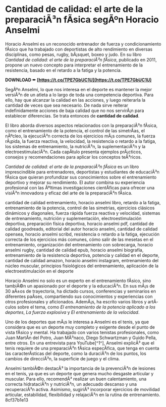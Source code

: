 # Cantidad de calidad: el arte de la preparaciÃ³n fÃ­sica segÃºn Horacio Anselmi
 
Horacio Anselmi es un reconocido entrenador de fuerza y condicionamiento fÃ­sico que ha trabajado con deportistas de alto rendimiento en diversas disciplinas, como pesas, rugby, bÃ¡squet, boxeo y judo. En su libro *Cantidad de calidad: el arte de la preparaciÃ³n fÃ­sica*, publicado en 2011, propone un nuevo concepto para interpretar el entrenamiento de la resistencia, basado en el retardo a la fatiga y la potencia.
 
**DOWNLOAD ✒ [https://t.co/TPE7GbUC1U](https://t.co/TPE7GbUC1U)**


 
SegÃºn Anselmi, lo que nos interesa en el deporte es mantener la mejor versiÃ³n de un atleta a lo largo de toda una competencia deportiva. Para ello, hay que alcanzar la calidad en las acciones, y luego reiterarla la cantidad de veces que sea necesario. De nada sirve reiterar indefinidamente acciones de baja calidad que no nos servirÃ¡n para establecer diferencias. Se trata entonces de **cantidad de calidad**.
 
El libro aborda diversos aspectos relacionados con la preparaciÃ³n fÃ­sica, como el entrenamiento de la potencia, el control de las simetrÃ­as, el nÃºcleo, la ejecuciÃ³n correcta de los ejercicios mÃ¡s comunes, la fuerza rÃ¡pida, la fuerza reactiva, la velocidad, la resistencia o retardo a la fatiga, los sistemas de entrenamiento, la nutriciÃ³n, la suplementaciÃ³n y la electroestimulaciÃ³n. Cada capÃ­tulo presenta ejemplos prÃ¡cticos, consejos y recomendaciones para aplicar los conceptos teÃ³ricos.
 
*Cantidad de calidad: el arte de la preparaciÃ³n fÃ­sica* es un libro imprescindible para entrenadores, deportistas y estudiantes de educaciÃ³n fÃ­sica que quieran profundizar sus conocimientos sobre el entrenamiento deportivo y mejorar su rendimiento. El autor combina su experiencia profesional con las Ãºltimas investigaciones cientÃ­ficas para ofrecer una visiÃ³n innovadora y eficaz del arte de la preparaciÃ³n fÃ­sica.
 
cantidad de calidad entrenamiento,  horacio anselmi libro,  retardo a la fatiga,  entrenamiento de la potencia,  control de las simetrias,  ejercicios clásicos dinámicos y diagonales,  fuerza rápida fuerza reactiva y velocidad,  sistemas de entrenamiento,  nutrición y suplementación,  electroestimulación deportiva,  preparación física deportiva,  horacio anselmi pdf,  cantidad de calidad goodreads,  editorial del autor horacio anselmi,  cantidad de calidad opensea,  horacio anselmi scribd,  resistencia o retardo a la fatiga,  ejecución correcta de los ejercicios más comunes,  cómo salir de las mesetas en el entrenamiento,  organización del entrenamiento con sobrecarga,  horacio anselmi rugby,  cantidad de calidad epub,  horacio anselmi biografía,  entrenamiento de la resistencia deportiva,  potencia y calidad en el deporte,  cantidad de calidad amazon,  horacio anselmi instagram,  entrenamiento del núcleo muscular,  principios fisiológicos del entrenamiento,  aplicación de la electroestimulación en el deporte
  
Horacio Anselmi no solo es un experto en el entrenamiento fÃ­sico, sino tambiÃ©n un apasionado por el deporte y la educaciÃ³n. En sus mÃ¡s de 30 aÃ±os de trayectoria, ha dictado cursos, conferencias y seminarios en diferentes paÃ­ses, compartiendo sus conocimientos y experiencias con otros profesionales y aficionados. AdemÃ¡s, ha escrito varios libros y artÃ­culos sobre el tema, como *El entrenamiento de la potencia aplicado a los deportes*, *La fuerza explosiva* y *El entrenamiento de la velocidad*.
 
Uno de los deportes que mÃ¡s le interesa a Anselmi es el tenis, ya que considera que es un deporte muy completo y exigente desde el punto de vista fÃ­sico y mental. Ha trabajado con varios tenistas profesionales, como Juan MartÃ­n del Potro, Juan MÃ³naco, Diego Schwartzman y Guido Pella, entre otros. En una entrevista para YouTube[^1^], Anselmi explicÃ³ que el tenis requiere de una preparaciÃ³n fÃ­sica especÃ­fica, que tenga en cuenta las caracterÃ­sticas del deporte, como la duraciÃ³n de los puntos, los cambios de direcciÃ³n, la superficie de juego y el clima.
 
Anselmi tambiÃ©n destacÃ³ la importancia de la prevenciÃ³n de lesiones en el tenis, ya que es un deporte que genera mucho desgaste articular y muscular. Para ello, recomendÃ³ realizar un buen calentamiento, una correcta hidrataciÃ³n y nutriciÃ³n, un adecuado descanso y una recuperaciÃ³n activa. Asimismo, sugiriÃ³ incorporar ejercicios de movilidad articular, estabilidad, flexibilidad y relajaciÃ³n en la rutina de entrenamiento.
 8cf37b1e13
 

